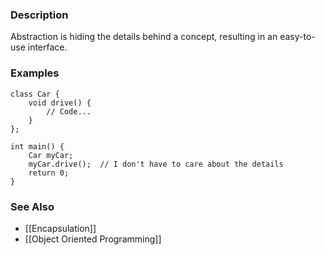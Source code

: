 ### Description
Abstraction is hiding the details behind a concept, resulting in an easy-to-use interface.
### Examples
```run-cpp
class Car {
	void drive() {
		// Code...
	}
};

int main() {
	Car myCar;
	myCar.drive();  // I don't have to care about the details
	return 0;
}
```
### See Also
* [[Encapsulation]]
* [[Object Oriented Programming]]